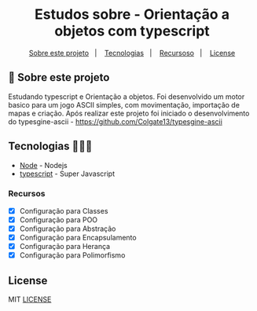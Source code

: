 <h1 align="center">Estudos sobre - Orientação a objetos com typescript</h1>

<p align="center">
  <a href="#about">Sobre este projeto</a>&nbsp;&nbsp;&nbsp;|&nbsp;&nbsp;&nbsp;
  <a href="#tecnologias">Tecnologias</a>&nbsp;&nbsp;&nbsp;|&nbsp;&nbsp;&nbsp;
  <a href="#recursos">Recursoso</a>&nbsp;&nbsp;&nbsp;|&nbsp;&nbsp;&nbsp;
  <a href="#license">License</a>
</p>

## :notebook: Sobre este projeto

<div id="about"></div>

Estudando typescript e Orientação a objetos. Foi desenvolvido um motor basico para um jogo ASCII simples, com movimentação, importação de mapas e criação. Após realizar este projeto foi iniciado o desenvolvimento do typesgine-ascii - https://github.com/Colgate13/typesgine-ascii

## Tecnologias 🐱‍🏍🎂

<div id="tecnologias"></div>

- [Node](http://nodejs.org/) - Nodejs
- [typescript](https://www.typescriptlang.org/) - Super Javascript

### Recursos

<div id="recursos"></div>

- [x] Configuração para Classes
- [x] Configuração para POO
- [x] Configuração para Abstração
- [x] Configuração para Encapsulamento
- [x] Configuração para Herança
- [x] Configuração para Polimorfismo

## License

<div id="license"></div>

MIT [LICENSE](LICENSE.md)
